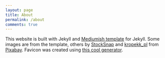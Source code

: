 ```yaml
---
layout: page
title: About
permalink: /about
comments: true
---
```


<div class="row justify-content-between">
<div class="col-md-8 pr-5">

<p>This website is built with Jekyll and <a href="https://github.com/wowthemesnet/mediumish-theme-jekyll" target="_blank">Mediumish template</a> for Jekyll.
Some images are from the template, others by <a href="https://pixabay.com/users/stocksnap-894430/?utm_source=link-attribution&amp;utm_medium=referral&amp;utm_campaign=image&amp;utm_content=924781">StockSnap</a> and <a href="https://pixabay.com/users/kropekk_pl-114936/?utm_source=link-attribution&amp;utm_medium=referral&amp;utm_campaign=image&amp;utm_content=283251">kropekk_pl</a> from <a href="https://pixabay.com/?utm_source=link-attribution&amp;utm_medium=referral&amp;utm_campaign=image&amp;utm_content=924781">Pixabay</a>.
Favicon was created using <a href="https://favicon.io/favicon-generator/" target="_blank">this cool generator</a>.
 </p>
</div>
</div>
